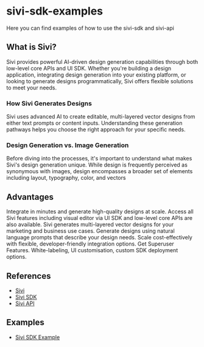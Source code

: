# sivi-sdk-examples
Here you can find examples of how to use the sivi-sdk and sivi-api

## What is Sivi?
Sivi provides powerful AI-driven design generation capabilities through both low-level core APIs and UI SDK. Whether you're building a design application, integrating design generation into your existing platform, or looking to generate designs programmatically, Sivi offers flexible solutions to meet your needs.

### How Sivi Generates Designs
Sivi uses advanced AI to create editable, multi-layered vector designs from either text prompts or content inputs. Understanding these generation pathways helps you choose the right approach for your specific needs.

### Design Generation vs. Image Generation
Before diving into the processes, it's important to understand what makes Sivi's design generation unique. While design is frequently perceived as synonymous with images, design encompasses a broader set of elements including layout, typography, color, and vectors


## Advantages
Integrate in minutes and generate high-quality designs at scale.
Access all Sivi features including visual editor via UI SDK and low-level core APIs are also available.
Sivi generates multi-layered vector designs for your marketing and business use cases.
Generate designs using natural language prompts that describe your design needs.
Scale cost-effectively with flexible, developer-friendly integration options.
Get Superuser Features. White-labeling, UI customisation, custom SDK deployment options.


## References
- [Sivi](https://sivi.ai/)
- [Sivi SDK](https://developer.sivi.ai/docs/sivi-ui-sdk/overview)
- [Sivi API](https://developer.sivi.ai/docs/sivi-api/overview)

## Examples
- [Sivi SDK Example](./sivi-sdk-example)
